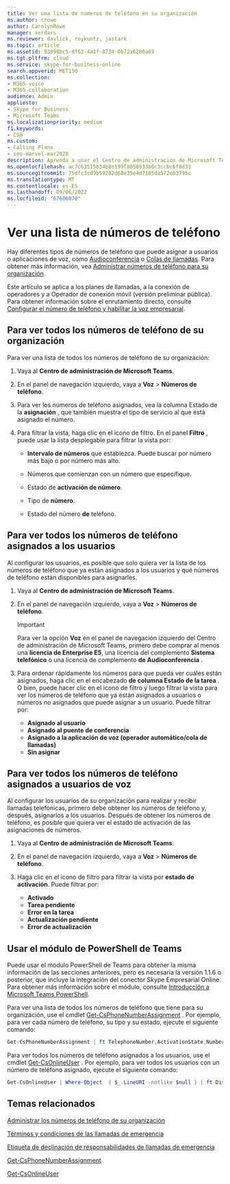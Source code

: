 ```yaml
---
title: Ver una lista de números de teléfono en su organización
ms.author: crowe
author: CarolynRowe
manager: serdars
ms.reviewer: davlick, roykuntz, jastark
ms.topic: article
ms.assetid: 93098bc5-df63-4a1f-8734-0b72a6280a69
ms.tgt.pltfrm: cloud
ms.service: skype-for-business-online
search.appverid: MET150
ms.collection:
- M365-voice
- M365-collaboration
audience: Admin
appliesto:
- Skype for Business
- Microsoft Teams
ms.localizationpriority: medium
f1.keywords:
- CSH
ms.custom:
- Calling Plans
- seo-marvel-mar2020
description: Aprenda a usar el Centro de administración de Microsoft Teams para ver una lista de todos los números de teléfono de su organización y todos los números asignados a usuarios o no asignados.
ms.openlocfilehash: ac7c63515b34b8c199f8050933b6c3ccbc6f8d33
ms.sourcegitcommit: 75dfc3cd9b59282d68e35e4d7185da572eb3795c
ms.translationtype: MT
ms.contentlocale: es-ES
ms.lasthandoff: 09/06/2022
ms.locfileid: "67606079"
---
```

# <a name="see-a-list-of-telephone-numbers"></a>Ver una lista de números de teléfono 

Hay diferentes tipos de números de teléfono que puede asignar a usuarios o aplicaciones de voz, como [Audioconferencia](deploy-audio-conferencing-teams-landing-page.md) o [Colas de llamadas](plan-auto-attendant-call-queue.md). Para obtener más información, vea [Administrar números de teléfono para su organización](/microsoftteams/manage-phone-numbers-landing-page).

Este artículo se aplica a los planes de llamadas, a la conexión de operadores y a Operador de conexión móvil (versión preliminar pública). Para obtener información sobre el enrutamiento directo, consulte [Configurar el número de teléfono y habilitar la voz empresarial](direct-routing-enable-users.md#configure-the-phone-number-and-enable-enterprise-voice).
  
## <a name="to-see-all-telephone-numbers-in-your-organization"></a>Para ver todos los números de teléfono de su organización

Para ver una lista de todos los números de teléfono de su organización:

1. Vaya al **Centro de administración de Microsoft Teams**.

2. En el panel de navegación izquierdo, vaya a **Voz** > **Números de teléfono**.

3. Para ver los números de teléfono asignados, vea la columna Estado de la **asignación** , que también muestra el tipo de servicio al que está asignado el número.

4. Para filtrar la vista, haga clic en el icono de filtro. En el panel **Filtro** , puede usar la lista desplegable para filtrar la vista por:

   - **Intervalo de números** que establezca. Puede buscar por número más bajo o por número más alto.

   - Números que comienzan con un número que especifique.

   - Estado de **activación de número**.

   - Tipo de **número**.

   - Estado del número **de** teléfono.

## <a name="to-see-all-telephone-numbers-that-are-assigned-to-users"></a>Para ver todos los números de teléfono asignados a los usuarios

Al configurar los usuarios, es posible que solo quiera ver la lista de los números de teléfono que ya están asignados a los usuarios y qué números de teléfono están disponibles para asignarles.

1. Vaya al **Centro de administración de Microsoft Teams**.

2. En el panel de navegación izquierdo, vaya a **Voz** > **Números de teléfono**.

    > [!IMPORTANT]
    > Para ver la opción **Voz** en el panel de navegación izquierdo del Centro de administración de Microsoft Teams, primero debe comprar al menos una **licencia de Enterprise E5**, una licencia del complemento **Sistema telefónico** o una licencia de complemento **de Audioconferencia** .

3. Para ordenar rápidamente los números para que pueda ver cuáles están asignados, haga clic en el encabezado **de columna Estado de la tarea** . O bien, puede hacer clic en el icono de filtro y luego filtrar la vista para ver los números de teléfono que ya están asignados a usuarios o números no asignados que puede asignar a un usuario. Puede filtrar por:

   - **Asignado al usuario**
   - **Asignado al puente de conferencia** 
   - **Asignado a la aplicación de voz (operador automático/cola de llamadas)**
   - **Sin asignar**

## <a name="to-see-all-telephone-numbers-that-are-assigned-to-voice-users"></a>Para ver todos los números de teléfono asignados a usuarios de voz

Al configurar los usuarios de su organización para realizar y recibir llamadas telefónicas, primero debe obtener los números de teléfono y, después, asignarlos a los usuarios. Después de obtener los números de teléfono, es posible que quiera ver el estado de activación de las asignaciones de números.
  
1. Vaya al **Centro de administración de Microsoft Teams**.

2. En el panel de navegación izquierdo, vaya a **Voz** > **Números de teléfono**.

3. Haga clic en el icono de filtro para filtrar la vista por **estado de activación**. Puede filtrar por:

   - **Activado**
   - **Tarea pendiente**
   - **Error en la tarea**
   - **Actualización pendiente**
   - **Error de actualización**

## <a name="using-the-teams-powershell-module"></a>Usar el módulo de PowerShell de Teams

Puede usar el módulo PowerShell de Teams para obtener la misma información de las secciones anteriores, pero es necesaria la versión 1.1.6 o posterior, que incluye la integración del conector Skype Empresarial Online. Para obtener más información sobre el módulo, consulte [Introducción a Microsoft Teams PowerShell](teams-powershell-overview.md).

Para ver una lista de todos los números de teléfono que tiene para su organización, use el cmdlet [Get-CsPhoneNumberAssignment](/powershell/module/teams/get-csphonenumberassignment) . Por ejemplo, para ver cada número de teléfono, su tipo y su estado, ejecute el siguiente comando:

```PowerShell
Get-CsPhoneNumberAssignment | ft TelephoneNumber,ActivationState,NumberType
```

Para ver todos los números de teléfono asignados a los usuarios, use el cmdlet [Get-CsOnlineUser](/powershell/module/skype/get-csonlineuser) . Por ejemplo, para ver todos los usuarios con un número de teléfono asignado, ejecute el siguiente comando:

```PowerShell
Get-CsOnlineUser | Where-Object  { $_.LineURI -notlike $null } | ft DisplayName,UserPrincipalName,LineURI
```

## <a name="related-topics"></a>Temas relacionados

[Administrar los números de teléfono de su organización](manage-phone-numbers-landing-page.md)

[Términos y condiciones de las llamadas de emergencia](./emergency-calling-terms-and-conditions.md)

[Etiqueta de declinación de responsabilidades de llamadas de emergencia](https://github.com/MicrosoftDocs/OfficeDocs-SkypeForBusiness/blob/live/Teams/downloads/emergency-calling/emergency-calling-label-(en-us)-(v.1.0).zip?raw=true)

[Get-CsPhoneNumberAssignment](/powershell/module/teams/get-csphonenumberassignment)
  
[Get-CsOnlineUser](/powershell/module/skype/get-csonlineuser)
